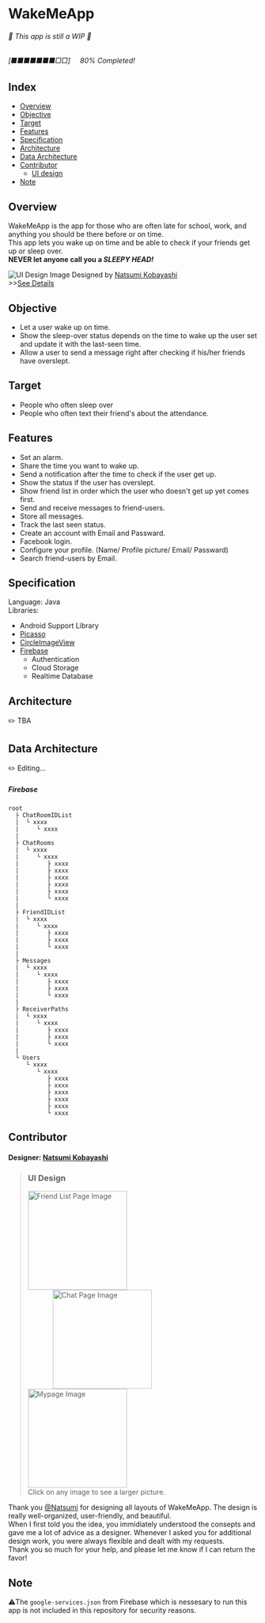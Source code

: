 # WakeMeApp

###### 🚧 This app is still a WIP 🚧

###### [■■■■■■■□□]&nbsp;&nbsp;&nbsp;&nbsp;&nbsp;80% Completed!

## Index

- [Overview](#overview)
- [Objective](#objective)
- [Target](#target)
- [Features](#features)
- [Specification](#specification)
- [Architecture](#architecture)
- [Data Architecture](#data-architecture)
- [Contributor](#contributor)
  - [UI design](#ui-design)
- [Note](#note)

## Overview

WakeMeApp is the app for those who are often late for school, work, and anything you should be there before or on time.  
This app lets you wake up on time and be able to check if your friends get up or sleep over.  
**NEVER let anyone call you a _SLEEPY HEAD!_**

![UI Design Image](../media/readme.png?raw=true)
Designed by [Natsumi Kobayashi](https://github.com/coooopeeeer)  
\>\>[See Details](#contributor)

## Objective

- Let a user wake up on time.
- Show the sleep-over status depends on the time to wake up the user set and update it with the last-seen time.
- Allow a user to send a message right after checking if his/her friends have overslept.

## Target

- People who often sleep over
- People who often text their friend's about the attendance.

## Features

- Set an alarm.
- Share the time you want to wake up.
- Send a notification after the time to check if the user get up.
- Show the status if the user has overslept.
- Show friend list in order which the user who doesn't get up yet comes first.
- Send and receive messages to friend-users.
- Store all messages.
- Track the last seen status.
- Create an account with Email and Passward.
- Facebook login.
- Configure your profile. (Name/ Profile picture/ Email/ Passward)
- Search friend-users by Email.

## Specification

Language: Java  
Libraries:

- Android Support Library
- [Picasso](https://github.com/square/picasso)
- [CircleImageView](https://github.com/hdodenhof/CircleImageView)
- [Firebase](https://firebase.google.com/)
  - Authentication
  - Cloud Storage
  - Realtime Database

## Architecture

✏️ TBA

## Data Architecture

✏️ Editing...

##### Firebase

```
root
  ├ ChatRoomIDList
  |  └ xxxx
  |     └ xxxx
  |
  ├ ChatRooms
  |  └ xxxx
  |     └ xxxx
  |        ├ xxxx
  |        ├ xxxx
  |        ├ xxxx
  |        ├ xxxx
  |        ├ xxxx
  |        └ xxxx
  |
  ├ FriendIDList
  |  └ xxxx
  |     └ xxxx
  |        ├ xxxx
  |        ├ xxxx
  |        └ xxxx
  |
  ├ Messages
  |  └ xxxx
  |     └ xxxx
  |        ├ xxxx
  |        ├ xxxx
  |        └ xxxx
  |
  ├ ReceiverPaths
  |  └ xxxx
  |     └ xxxx
  |        ├ xxxx
  |        ├ xxxx
  |        └ xxxx
  |
  └ Users
     └ xxxx
        └ xxxx
           ├ xxxx
           ├ xxxx
           ├ xxxx
           ├ xxxx
           ├ xxxx
           └ xxxx
```

## Contributor

#### Designer: [Natsumi Kobayashi](https://github.com/coooopeeeer)

> ### UI Design
>
> <img src="../media/friend_list.png?raw=true" width="200px" alt="Friend List Page Image"><img src="../media/chat.png?raw=true" width="200px" alt="Chat Page Image" hspace="50"><img src="../media/mypage.png?raw=true" width="200px" alt="Mypage Image">  
> Click on any image to see a larger picture.

Thank you [@Natsumi](https://github.com/coooopeeeer) for designing all layouts of WakeMeApp. The design is really well-organized, user-friendly, and beautiful.  
When I first told you the idea, you immidiately understood the consepts and gave me a lot of advice as a designer. Whenever I asked you for additional design work, you were always flexible and dealt with my requests.  
Thank you so much for your help, and please let me know if I can return the favor!



## Note

⚠️The `google-services.json` from Firebase which is nessesary to run this app is not included in this repository for security reasons.
